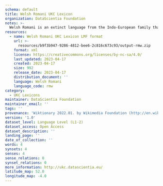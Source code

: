 ```yaml
---
schema: default
title: Welsh Romani UKC Lexicon
organization: DataScientia Foundation
notes: >-
  Welsh Romani is an extinct language from the Indo-European family that used to be spoken in Eurasia. The UKC Lexicon of Welsh Romani is represented as a lexico-semantic network. It consists of words, word senses, synsets, as well as sense-level and synset-level relationships
resources:
  - name: Welsh Romani UKC Lexicon LMF format
    url: >-
      resources/b9f3b947-9286-4812-bee6-2c816c673c93/output-rmw.zip
    format: xml
    license: https://creativecommons.org/licenses/by-nc-sa/4.0/
    last_updated: 2023-04-17
    created: 2023-04-17
    size: 992
    release_date: 2023-04-17
    distribution_document: ''
    language: Welsh Romani
    language_code: rmw
category:
  - UKC Lexicons
maintainer: DataScientia Foundation
maintainer_email: ''
tags: ''
provenance: 'Wiktionary 2022.01. by Wikimedia Foundation (http://en.wiktionary.org); Princeton WordNet 2.1 by Princeton University (https://wordnet.princeton.edu)'
version: '1.0'
dataset_level: Language Level (L1-2)
dataset_access: Open Access
dataset_description: ''
landing_page: ''
date_of_collection: ''
words: 4
synsets: 4
senses: 4
sense_relations: 0
synset_relations: 0
more_information: http://ukc.datascientia.eu/
latitude_map: 52.0
longitude_map: -4.0
---
```


